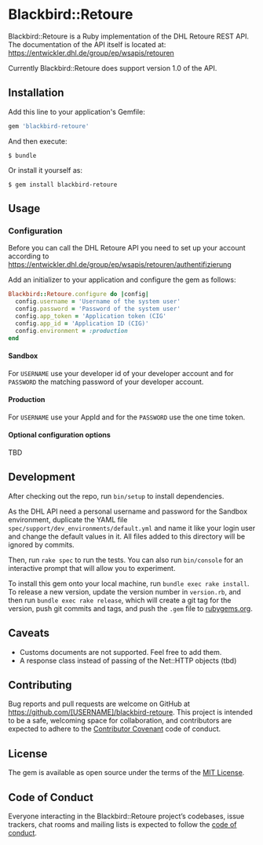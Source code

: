 # Blackbird::Retoure

Blackbird::Retoure is a Ruby implementation of the DHL Retoure REST API.
The documentation of the API itself is located at: https://entwickler.dhl.de/group/ep/wsapis/retouren

Currently Blackbird::Retoure does support version 1.0 of the API.

## Installation

Add this line to your application's Gemfile:

```ruby
gem 'blackbird-retoure'
```

And then execute:

    $ bundle

Or install it yourself as:

    $ gem install blackbird-retoure

## Usage

### Configuration

Before you can call the DHL Retoure API you need to set up your account according to https://entwickler.dhl.de/group/ep/wsapis/retouren/authentifizierung

Add an initializer to your application and configure the gem as follows:

```ruby
Blackbird::Retoure.configure do |config|
  config.username = 'Username of the system user'
  config.password = 'Password of the system user'
  config.app_token = 'Application token (CIG'
  config.app_id = 'Application ID (CIG)'
  config.environment = :production
end
```
#### Sandbox
For `USERNAME` use your developer id of your developer account and for `PASSWORD` the matching password of your developer account.

#### Production
For `USERNAME` use your AppId and for the `PASSWORD` use the one time token.

#### Optional configuration options

TBD

## Development

After checking out the repo, run `bin/setup` to install dependencies.

As the DHL API need a personal username and password for the Sandbox environment, duplicate the YAML file `spec/support/dev_environments/default.yml` and name it like your login user and change the default values in it. All files added to this directory will be ignored by commits.

Then, run `rake spec` to run the tests. You can also run `bin/console` for an interactive prompt that will allow you to experiment.

To install this gem onto your local machine, run `bundle exec rake install`. To release a new version, update the version number in `version.rb`, and then run `bundle exec rake release`, which will create a git tag for the version, push git commits and tags, and push the `.gem` file to [rubygems.org](https://rubygems.org).

## Caveats

- Customs documents are not supported. Feel free to add them.
- A response class instead of passing of the Net::HTTP objects (tbd)

## Contributing

Bug reports and pull requests are welcome on GitHub at https://github.com/[USERNAME]/blackbird-retoure. This project is intended to be a safe, welcoming space for collaboration, and contributors are expected to adhere to the [Contributor Covenant](http://contributor-covenant.org) code of conduct.

## License

The gem is available as open source under the terms of the [MIT License](https://opensource.org/licenses/MIT).

## Code of Conduct

Everyone interacting in the Blackbird::Retoure project’s codebases, issue trackers, chat rooms and mailing lists is expected to follow the [code of conduct](https://github.com/[USERNAME]/blackbird-retoure/blob/master/CODE_OF_CONDUCT.md).
